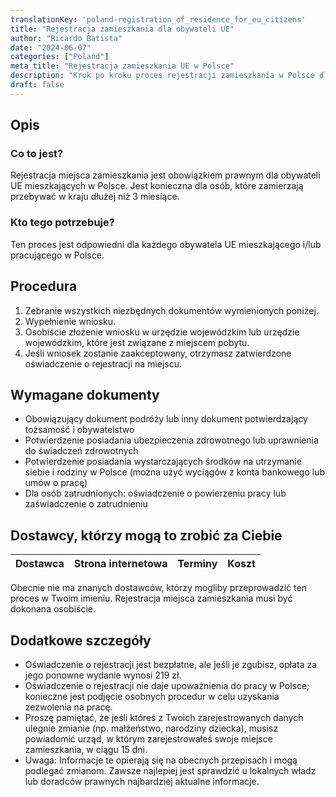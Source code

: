 ```yaml
---
translationKey: 'poland-registration_of_residence_for_eu_citizens'
title: "Rejestracja zamieszkania dla obywateli UE"
author: "Ricardo Batista"
date: "2024-06-07"
categories: ["Poland"]
meta_title: "Rejestracja zamieszkania UE w Polsce"
description: "Krok po kroku proces rejestracji zamieszkania w Polsce dla obywateli UE"
draft: false
---
```


## Opis
### Co to jest?
Rejestracja miejsca zamieszkania jest obowiązkiem prawnym dla obywateli UE mieszkających w Polsce. Jest konieczna dla osób, które zamierzają przebywać w kraju dłużej niż 3 miesiące.

### Kto tego potrzebuje?
Ten proces jest odpowiedni dla każdego obywatela UE mieszkającego i/lub pracującego w Polsce.

## Procedura

1. Zebranie wszystkich niezbędnych dokumentów wymienionych poniżej.
2. Wypełnienie wniosku.
3. Osobiście złożenie wniosku w urzędzie wojewódzkim lub urzędzie wojewódzkim, które jest związane z miejscem pobytu.
4. Jeśli wniosek zostanie zaakceptowany, otrzymasz zatwierdzone oświadczenie o rejestracji na miejscu.

## Wymagane dokumenty

-	Obowiązujący dokument podróży lub inny dokument potwierdzający tożsamość i obywatelstwo
-	Potwierdzenie posiadania ubezpieczenia zdrowotnego lub uprawnienia do świadczeń zdrowotnych
-	Potwierdzenie posiadania wystarczających środków na utrzymanie siebie i rodziny w Polsce (można użyć wyciągów z konta bankowego lub umów o pracę)
-	Dla osób zatrudnionych: oświadczenie o powierzeniu pracy lub zaświadczenie o zatrudnieniu

## Dostawcy, którzy mogą to zrobić za Ciebie

| Dostawca       |     Strona internetowa    |     Terminy    |       Koszt      |
| --------------- | --------------- |  :-------------: | :-------------: |

Obecnie nie ma znanych dostawców, którzy mogliby przeprowadzić ten proces w Twoim imieniu. Rejestracja miejsca zamieszkania musi być dokonana osobiście.

## Dodatkowe szczegóły

-	Oświadczenie o rejestracji jest bezpłatne, ale jeśli je zgubisz, opłata za jego ponowne wydanie wynosi 219 zł.
-	Oświadczenie o rejestracji nie daje upoważnienia do pracy w Polsce; konieczne jest podjęcie osobnych procedur w celu uzyskania zezwolenia na pracę.
-	Proszę pamiętać, że jeśli któreś z Twoich zarejestrowanych danych ulegnie zmianie (np. małżeństwo, narodziny dziecka), musisz powiadomić urząd, w którym zarejestrowałeś swoje miejsce zamieszkania, w ciągu 15 dni.
-	Uwaga: Informacje te opierają się na obecnych przepisach i mogą podlegać zmianom. Zawsze najlepiej jest sprawdzić u lokalnych władz lub doradców prawnych najbardziej aktualne informacje.